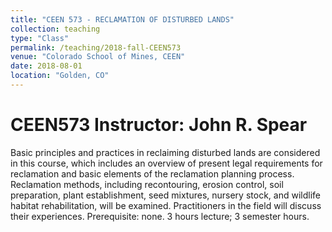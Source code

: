 ```yaml
---
title: "CEEN 573 - RECLAMATION OF DISTURBED LANDS"
collection: teaching
type: "Class"
permalink: /teaching/2018-fall-CEEN573
venue: "Colorado School of Mines, CEEN"
date: 2018-08-01
location: "Golden, CO"
---
```


CEEN573 Instructor: John R. Spear
======
Basic principles and practices in reclaiming disturbed lands are considered in this course, which includes an overview of present legal requirements for reclamation and basic elements of the reclamation planning process. Reclamation methods, including recontouring, erosion control, soil preparation, plant establishment, seed mixtures, nursery stock, and wildlife habitat rehabilitation, will be examined. Practitioners in the field will discuss their experiences. Prerequisite: none. 3 hours lecture; 3 semester hours. 



